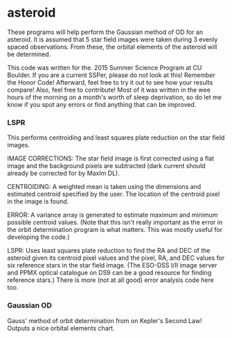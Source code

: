 # asteroid

These programs will help perform the Gaussian method of OD for an asteroid.
It is assumed that 5 star field images were taken during 3 evenly spaced
observations. From these, the orbital elements of the asteroid will be
determined.

This code was written for the. 2015 Summer Science Program at CU Boulder. If you
are a current SSPer, please do not look at this! Remember the Honor Code! Afterward, 
feel free to try it out to see how your results compare! Also, feel free to contribute! 
Most of it was written in the wee hours of the morning on a month's worth of sleep 
deprivation, so do let me know if you spot any errors or find anything that can be improved.

### LSPR
This performs centroiding and least squares plate reduction on the star field
images.

IMAGE CORRECTIONS: The star field image is first corrected using a flat image
and the background pixels are subtracted (dark current should already be
corrected for by MaxIm DL).

CENTROIDING: A weighted mean is taken using the dimensions and estimated
centroid specified by the user. The location of the centroid pixel in the image
is found.

ERROR: A variance array is generated to estimate maximum and minimum possible
centroid values. (Note that this isn't really important as the error in the orbit
determination program is what matters. This was mostly useful for developing the
code.)

LSPR: Uses least squares plate reduction to find the RA and DEC of the asteroid
given its centroid pixel values and the pixel, RA, and DEC values for six
reference stars in the star field image. (The ESO-DSS I/II image server and PPMX
optical catalogue on DS9 can be a good resource for finding reference stars.)
There is more (not at all good) error analysis code here too.

### Gaussian OD
Gauss' method of orbit determination from on  Kepler's Second Law! Outputs a nice
orbital elements chart.

